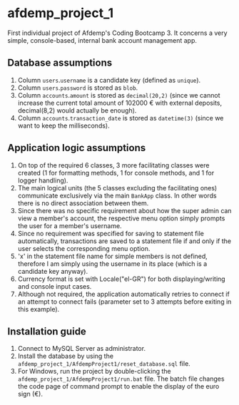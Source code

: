 # afdemp_project_1
First individual project of Afdemp's Coding Bootcamp 3. It concerns a very simple, console-based, internal bank account management app.

## Database assumptions ##
1) Column `users`.`username` is a candidate key (defined as `unique`).
2) Column `users`.`password` is stored as `blob`.
3) Column `accounts`.`amount` is stored as `decimal(20,2)` (since we cannot increase the current total amount of 102000 € with external deposits, decimal(8,2) would actually be enough).
4) Column `accounts`.`transaction_date` is stored as `datetime(3)` (since we want to keep the milliseconds).

## Application logic assumptions ##
1) On top of the required 6 classes, 3 more facilitating classes were created (1 for formatting methods, 1 for console methods, and 1 for logger handling).
2) The main logical units (the 5 classes excluding the facilitating ones) communicate exclusively via the main `BankApp` class. In other words there is no direct association between them.
3) Since there was no specific requirement about how the super admin can view a member's account, the respective menu option simply prompts the user for a member's username.
4) Since no requirement was specified for saving to statement file automatically, transactions are saved to a statement file if and only if the user selects the corresponding menu option.
5) 'x' in the statement file name for simple members is not defined, therefore I am simply using the username in its place (which is a candidate key anyway).
6) Currency format is set with Locale("el-GR") for both displaying/writing and console input cases.
7) Although not required, the application automatically retries to connect if an attempt to connect fails (parameter set to 3 attempts before exiting in this example).

## Installation guide ##
1) Connect to MySQL Server as administrator. 
2) Install the database by using the `afdemp_project_1/AfdempProject1/reset_database.sql` file.
3) For Windows, run the project by double-clicking the `afdemp_project_1/AfdempProject1/run.bat` file. The batch file changes the code page of command prompt to enable the display of the euro sign (€).

